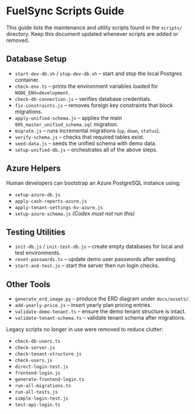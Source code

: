 # FuelSync Scripts Guide

This guide lists the maintenance and utility scripts found in the `scripts/` directory.
Keep this document updated whenever scripts are added or removed.

## Database Setup

- `start-dev-db.sh` / `stop-dev-db.sh` – start and stop the local Postgres container.
- `check-env.ts` – prints the environment variables loaded for `NODE_ENV=development`.
- `check-db-connection.js` – verifies database credentials.
- `fix-constraints.js` – removes foreign key constraints that block migrations.
- `apply-unified-schema.js` – applies the main `005_master_unified_schema.sql` migration.
- `migrate.js` – runs incremental migrations (`up`, `down`, `status`).
- `verify-schema.js` – checks that required tables exist.
- `seed-data.js` – seeds the unified schema with demo data.
- `setup-unified-db.js` – orchestrates all of the above steps.

## Azure Helpers

Human developers can bootstrap an Azure PostgreSQL instance using:

- `setup-azure-db.js`
- `apply-cash-reports-azure.js`
- `apply-tenant-settings-kv-azure.js`
- `setup-azure-schema.js` *(Codex must not run this)*

## Testing Utilities

- `init-db.js` / `init-test-db.js` – create empty databases for local and test environments.
- `reset-passwords.ts` – update demo user passwords after seeding.
- `start-and-test.js` – start the server then run login checks.

## Other Tools

- `generate_erd_image.py` – produce the ERD diagram under `docs/assets/`.
- `add-yearly-price.js` – insert yearly plan pricing entries.
- `validate-demo-tenant.ts` – ensure the demo tenant structure is intact.
- `validate-tenant-schema.ts` – validate tenant schema after migrations.

Legacy scripts no longer in use were removed to reduce clutter:

- `check-db-users.ts`
- `check-server.js`
- `check-tenant-structure.js`
- `check-users.js`
- `direct-login-test.js`
- `frontend-login.js`
- `generate-frontend-login.ts`
- `run-all-migrations.ts`
- `run-all-tests.js`
- `simple-login-test.js`
- `test-api-login.ts`

